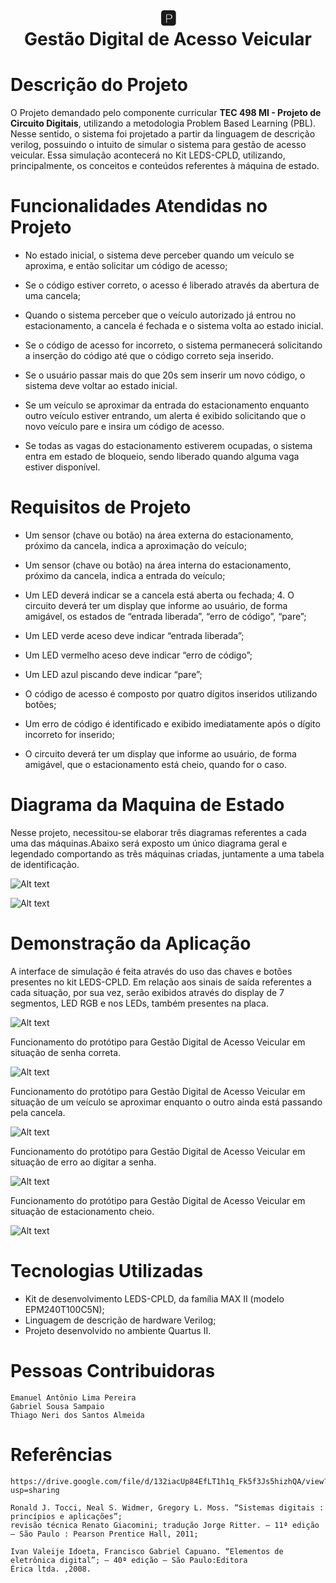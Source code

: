 
<h1 
    align="center"> 
    🅿️ 
    <br /> Gestão Digital de Acesso Veicular
</h1> 

# Descrição do Projeto

O Projeto demandado pelo componente curricular **TEC 498 MI - Projeto de Circuito Digitais**, utilizando 
    a metodologia Problem Based Learning (PBL). Nesse sentido, o sistema foi projetado a partir da linguagem
    de descrição verilog, possuindo o intuito de simular o sistema para gestão de acesso veicular. Essa simulação
    acontecerá no Kit LEDS-CPLD, utilizando, principalmente, os conceitos e conteúdos referentes à máquina de estado.
    
# **Funcionalidades Atendidas no Projeto**

*  No estado inicial, o sistema deve perceber quando um veículo se aproxima, e então solicitar um código de acesso;

* Se o código estiver correto, o acesso é liberado através da abertura de uma cancela;

* Quando o sistema perceber que o veículo autorizado já entrou no estacionamento, a cancela é fechada e o sistema volta
ao estado inicial.

* Se o código de acesso for incorreto, o sistema permanecerá solicitando a inserção do código até que o código correto 
seja inserido.

* Se o usuário passar mais do que 20s sem inserir um novo código, o sistema deve voltar ao estado inicial.

* Se um veículo se aproximar da entrada do estacionamento enquanto outro veículo estiver entrando, um alerta é exibido 
solicitando que o novo veículo pare e insira um código de acesso.

* Se todas as vagas do estacionamento estiverem ocupadas, o sistema entra em estado de bloqueio, sendo liberado quando 
alguma vaga estiver disponível.

# **Requisitos de Projeto**

 * Um sensor (chave ou botão) na área externa do estacionamento, próximo da cancela, indica a aproximação do veículo;
 
 * Um sensor (chave ou botão) na área interna do estacionamento, próximo da cancela, indica a entrada do veículo;

* Um LED deverá indicar se a cancela está aberta ou fechada;
    4. O circuito deverá ter um display que informe ao usuário, de forma amigável, os estados de “entrada liberada”,
    “erro de código”, “pare”;
  
* Um LED verde aceso deve indicar “entrada liberada”;

* Um LED vermelho aceso deve indicar “erro de código”;
  
* Um LED azul piscando deve indicar “pare”;
* O código de acesso é composto por quatro dígitos inseridos utilizando botões;
* Um erro de código é identificado e exibido imediatamente após o dígito incorreto for inserido;
* O circuito deverá ter um display que informe ao usuário, de forma amigável, que o estacionamento está cheio, 
    quando for o caso.

# **Diagrama da Maquina de Estado**

Nesse projeto, necessitou-se elaborar três diagramas referentes a cada uma das máquinas.Abaixo será exposto um único
diagrama geral e legendado comportando as três máquinas criadas, juntamente a uma tabela de identificação.
 
![Alt text](Imagens/Diagrama-da-maquina-de-estados.jpg)

![Alt text](Imagens/Tabela-de-estados.png)

# **Demonstração da Aplicação**

A interface de simulação é feita através do uso das chaves e botões presentes no kit LEDS-CPLD. Em relação aos sinais 
de saída referentes a cada situação, por sua vez, serão exibidos através do display de 7 segmentos, LED RGB e nos LEDs,
também presentes na placa.

![Alt text](Imagens/CPLD.png) 

Funcionamento do protótipo para Gestão Digital de Acesso Veicular em situação de senha correta.

![Alt text](Imagens/Interface-de-entrada-liberada.png)

Funcionamento do protótipo para Gestão Digital de Acesso Veicular em situação de um veículo se aproximar enquanto o outro ainda está passando pela cancela.

![Alt text](Imagens/Interface-de-pare.png)

 Funcionamento do protótipo para Gestão Digital de Acesso Veicular em situação de erro ao digitar a senha.

![Alt text](Imagens/Interface-de-Erro.png)

 Funcionamento do protótipo para Gestão Digital de Acesso Veicular em situação de estacionamento cheio.

![Alt text](Imagens/Interface-de-estacionamento-cheio.png)



# **Tecnologias Utilizadas**

* Kit de desenvolvimento LEDS-CPLD, da família MAX II (modelo EPM240T100C5N);
* Linguagem de descrição de hardware Verilog;
* Projeto desenvolvido no ambiente Quartus II.


# **Pessoas Contribuidoras**

    Emanuel Antônio Lima Pereira
    Gabriel Sousa Sampaio
    Thiago Neri dos Santos Almeida

# **Referências**

    https://drive.google.com/file/d/132iacUp84EfLT1h1q_Fk5f3Js5hizhQA/view?usp=sharing

    Ronald J. Tocci, Neal S. Widmer, Gregory L. Moss. “Sistemas digitais : princípios e aplicações”; 
    revisão técnica Renato Giacomini; tradução Jorge Ritter. – 11ª edição – São Paulo : Pearson Prentice Hall, 2011;

    Ivan Valeije Idoeta, Francisco Gabriel Capuano. “Elementos de eletrônica digital”; – 40ª edição – São Paulo:Editora 
    Érica ltda. ,2008.

